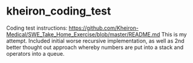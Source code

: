# kheiron_coding_test

Coding test instructions: https://github.com/Kheiron-Medical/SWE_Take_Home_Exercise/blob/master/README.md
This is my attempt. Included initial worse recursive implementation, as well as 2nd better thought out approach whereby numbers are put into a stack and operators into a queue.
